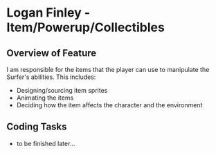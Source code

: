 # Logan Finley - Item/Powerup/Collectibles

## Overview of Feature

I am responsible for the items that the player can use to manipulate the Surfer's abilities. This includes:
- Designing/sourcing item sprites
- Animating the items
- Deciding how the item affects the character and the environment


## Coding Tasks
- to be finished later...
